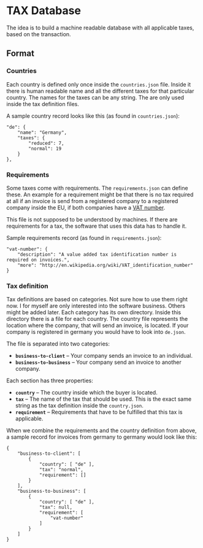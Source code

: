 # TAX Database
The idea is to build a machine readable database with all applicable taxes, based on the transaction.

## Format
### Countries
Each country is defined only once inside the `countries.json` file. Inside it there is human readable name and all the different taxes for that particular country.
The names for the taxes can be any string. The are only used inside the tax definition files.

A sample country record looks like this (as found in `countries.json`):

	"de": {
		"name": "Germany",
		"taxes": {
			"reduced": 7,
			"normal": 19
		}
	},

### Requirements
Some taxes come with requirements. The `requirements.json` can define these. An example for a requirement might be that there is no tax required at all if an invoice is send from a registered company to a registered company inside the EU, if both companies have a [VAT number](http://en.wikipedia.org/wiki/VAT_identification_number).

This file is not supposed to be understood by machines. If there are requirements for a tax, the software that uses this data has to handle it.

Sample requirements record (as found in `requirements.json`):

	"vat-number": {
		"description": "A value added tax identification number is required on invoices.",
		"more": "http://en.wikipedia.org/wiki/VAT_identification_number"
	}

### Tax definition
Tax definitions are based on categories. Not sure how to use them right now. I for myself are only interested into the software business. Others might be added later.
Each category has its own directory. Inside this directory there is a file for each country. The country file represents the location where the company, that will send an invoice, is located. If your company is registered in germany you would have to look into `de.json`.

The file is separated into two categories:

- **`business-to-client`** – Your company sends an invoice to an individual.
- **`business-to-business`** – Your company send an invoice to another company.

Each section has three properties:

- **`country`** – The country inside which the buyer is located.
- **`tax`** – The name of the tax that should be used. This is the exact same string as the tax definition inside the `country.json`.
- **`requirement`** – Requirements that have to be fulfilled that this tax is applicable.

When we combine the requirements and the country definition from above, a sample record for invoices from germany to germany would look like this:

	{
		"business-to-client": [
			{
				"country": [ "de" ],
				"tax": "normal",
				"requirement": []
			}
		],
		"business-to-business": [
			{
				"country": [ "de" ],
				"tax": null,
				"requirement": [
					"vat-number"
				]
			}
		]
	}
